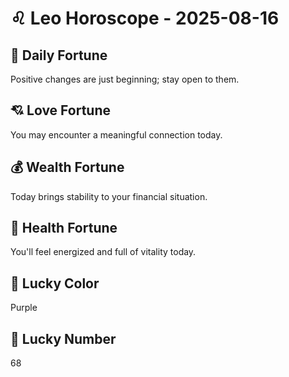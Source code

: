 # ♌ Leo Horoscope - 2025-08-16

## 🎯 Daily Fortune

Positive changes are just beginning; stay open to them.

## 💘 Love Fortune

You may encounter a meaningful connection today.

## 💰 Wealth Fortune

Today brings stability to your financial situation.

## 🌱 Health Fortune

You'll feel energized and full of vitality today.

## 🎨 Lucky Color

Purple

## 🔢 Lucky Number

68
